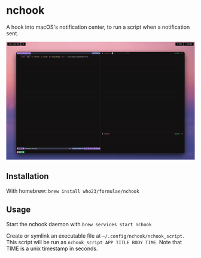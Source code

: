 # nchook

A hook into macOS's notification center, to run a script when a notification sent.

![On a notification being sent, the hook script is triggered which sends the app, title, body, and time of the notification o a listening netcat server](demo.gif)

## Installation
With homebrew:
`brew install who23/formulae/nchook`

## Usage
Start the nchook daemon with `brew services start nchook`

Create or symlink an executable file at `~/.config/nchook/nchook_script`. This script will
be run as `nchook_script APP TITLE BODY TIME`. Note that TIME is a unix timestamp in 
seconds.
